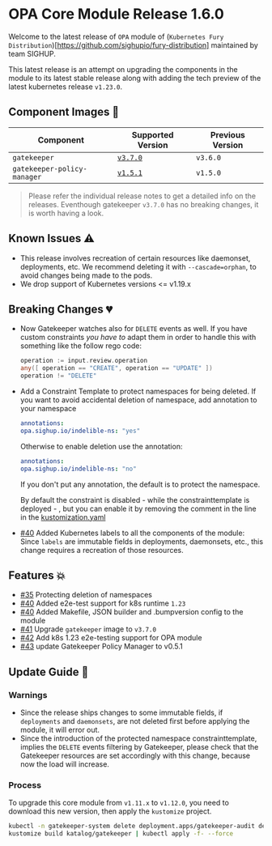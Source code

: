 # OPA Core Module Release 1.6.0

Welcome to the latest release of `OPA` module of (`Kubernetes Fury
Distribution`)[https://github.com/sighupio/fury-distribution] maintained by team
SIGHUP.

This latest release is an attempt on upgrading the components in the module to
its latest stable release along with adding the tech preview of the latest
kubernetes release `v1.23.0`.

## Component Images 🚢

| Component                   | Supported Version                                                                     | Previous Version |
|-----------------------------|---------------------------------------------------------------------------------------|------------------|
| `gatekeeper`                | [`v3.7.0`](https://github.com/open-policy-agent/gatekeeper/releases/tag/v3.7.0)       | `v3.6.0`         |
| `gatekeeper-policy-manager` | [`v1.5.1`](https://github.com/sighupio/gatekeeper-policy-manager/releases/tag/v0.5.1) | `v1.5.0`         |

> Please refer the individual release notes to get a detailed info on the
> releases. Eventhough gatekeeper `v3.7.0` has no breaking changes, it is worth having a look.

## Known Issues ⚠️

- This release involves recreation of certain resources like daemonset, deployments, etc. We recommend deleting it with `--cascade=orphan`, to avoid changes being made to the pods.
- We drop support of Kubernetes versions <= v1.19.x

## Breaking Changes 💔

- Now Gatekeeper watches also for `DELETE` events as well. If you have custom constraints *you have to* adapt them in order to handle this with something like the follow rego code:
  ```go
  operation := input.review.operation
  any([ operation == "CREATE", operation == "UPDATE" ])
  operation != "DELETE"
  ```
- Add a Constraint Template to protect namespaces for being deleted. If you want to avoid accidental deletion of namespace, add annotation to your namespace
  ```yaml
  annotations:
  opa.sighup.io/indelible-ns: "yes"
  ```

  Otherwise to enable deletion use the annotation:

  ```yaml
  annotations:
  opa.sighup.io/indelible-ns: "no"
  ```

  If you don't put any annotation, the default is to protect the namespace.

  By default the constraint is disabled - while the constrainttemplate is deployed - , but you can enable it by removing the comment in the line in the [kustomization.yaml](../../katalog/gatekeeper/rules/constraints/kustomization.yaml)
- [#40](https://github.com/sighupio/fury-kubernetes-opa/pull/40) Added Kubernetes labels to all the components of the module: Since `labels` are immutable fields in deployments, daemonsets, etc., this change requires a recreation of those resources.

## Features 💥

- [#35](https://github.com/sighupio/fury-kubernetes-opa/pull/35) Protecting deletion of namespaces
- [#40](https://github.com/sighupio/fury-kubernetes-opa/pull/40) Added e2e-test support for k8s runtime `1.23`
- [#40](https://github.com/sighupio/fury-kubernetes-opa/pull/40) Added Makefile, JSON builder and .bumpversion config to the module
- [#41](https://github.com/sighupio/fury-kubernetes-opa/pull/41) Upgrade `gatekeeper` image to `v3.7.0`
- [#42](https://github.com/sighupio/fury-kubernetes-opa/pull/42) Add k8s 1.23 e2e-testing support for OPA module
- [#43](https://github.com/sighupio/fury-kubernetes-opa/pull/43) update Gatekeeper Policy Manager to v0.5.1

## Update Guide 🦮

### Warnings

- Since the release ships changes to some immutable fields, if `deployments` and `daemonsets`, are not deleted first before applying the module, it will error out.
- Since the introduction of the protected namespace constrainttemplate, implies the `DELETE` events filtering by Gatekeeper, please check that the Gatekeeper resources are set accordingly with this change, because now the load will increase.

### Process

To upgrade this core module from `v1.11.x` to `v1.12.0`, you need to download this new version, then apply the `kustomize` project.

```bash
kubectl -n gatekeeper-system delete deployment.apps/gatekeeper-audit deployment.apps/gatekeeper-controller-manager deployment.apps/gatekeeper-policy-manager --cascade=orphan # This delete deployments, ds, etc. so the newly added labels can be applied
kustomize build katalog/gatekeeper | kubectl apply -f- --force
```

